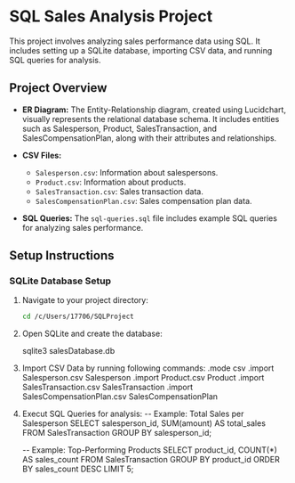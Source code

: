 # SQL Sales Analysis Project

This project involves analyzing sales performance data using SQL. It includes setting up a SQLite database, importing CSV data, and running SQL queries for analysis.

## Project Overview

- **ER Diagram:** The Entity-Relationship diagram, created using Lucidchart, visually represents the relational database schema. It includes entities such as Salesperson, Product, SalesTransaction, and SalesCompensationPlan, along with their attributes and relationships.

- **CSV Files:**
  - `Salesperson.csv`: Information about salespersons.
  - `Product.csv`: Information about products.
  - `SalesTransaction.csv`: Sales transaction data.
  - `SalesCompensationPlan.csv`: Sales compensation plan data.

- **SQL Queries:** The `sql-queries.sql` file includes example SQL queries for analyzing sales performance.

## Setup Instructions

### SQLite Database Setup

1. Navigate to your project directory:
   ```bash
   cd /c/Users/17706/SQLProject

2. Open SQLite and create the database:

    sqlite3 salesDatabase.db

3. Import CSV Data by running following commands:
     .mode csv 
     .import Salesperson.csv Salesperson 
    .import Product.csv Product
    .import SalesTransaction.csv SalesTransaction
    .import SalesCompensationPlan.csv SalesCompensationPlan

4. Execut SQL Queries for analysis:
     -- Example: Total Sales per Salesperson
      SELECT salesperson_id, SUM(amount) AS total_sales
      FROM SalesTransaction
      GROUP BY salesperson_id;

    -- Example: Top-Performing Products
    SELECT product_id, COUNT(*) AS sales_count
    FROM SalesTransaction
    GROUP BY product_id
    ORDER BY sales_count DESC
    LIMIT 5;
